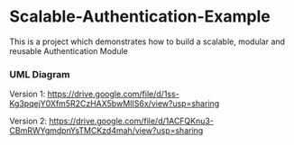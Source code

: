 # Scalable-Authentication-Example
This is a project which demonstrates how to build a scalable, modular and reusable Authentication Module

### UML Diagram

Version 1: https://drive.google.com/file/d/1ss-Kg3pqejY0Xfm5R2CzHAX5bwMIIS6x/view?usp=sharing

Version 2: https://drive.google.com/file/d/1ACFQKnu3-CBmRWYgmdpnYsTMCKzd4mah/view?usp=sharing

